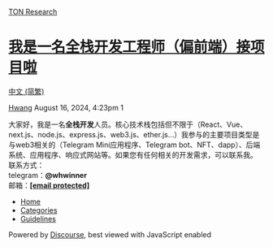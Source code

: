 [TON Research](/)

# [我是一名全栈开发工程师（偏前端）接项目啦](/t/topic/30137)

[中文 (简繁)](/c/zh/48) 

    

[Hwang](https://tonresear.ch/u/Hwang)  August 16, 2024, 4:23pm  1

大家好，我是一名**全栈开发**人员。核心技术栈包括但不限于（React、Vue、next.js、node.js、express.js、web3.js、ether.js…）我参与的主要项目类型是与web3相关的（Telegram Mini应用程序、Telegram bot、NFT、dapp）、后端系统、应用程序、响应式网站等。如果您有任何相关的开发需求，可以联系我。  
联系方式：  
telegram：**@whwinner**  
邮箱：**[\[email protected\]](/cdn-cgi/l/email-protection#5c6d6b696c6d6d6c6a6c681c2d2d723f3331)**

 

*   [Home](/)
*   [Categories](/categories)
*   [Guidelines](/guidelines)

Powered by [Discourse](https://www.discourse.org), best viewed with JavaScript enabled